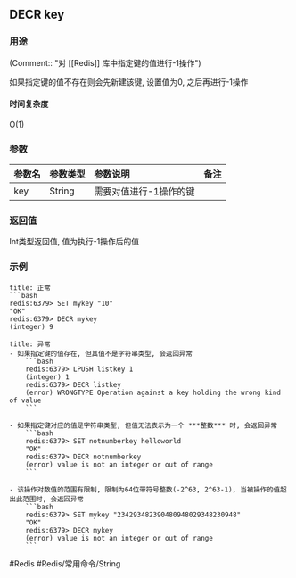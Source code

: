## DECR key

### 用途
(Comment:: "对 [[Redis]] 库中指定键的值进行-1操作")

如果指定键的值不存在则会先新建该键, 设置值为0, 之后再进行-1操作

#### 时间复杂度
O(1)

### 参数
|参数名|参数类型|参数说明|备注|
|:-|:-|:-|:-|
|key|String|需要对值进行-1操作的键||

### 返回值
Int类型返回值, 值为执行-1操作后的值

### 示例
```ad-info
title: 正常
```bash
redis:6379> SET mykey "10"
"OK"
redis:6379> DECR mykey
(integer) 9
```

```ad-danger
title: 异常
- 如果指定键的值存在, 但其值不是字符串类型, 会返回异常
	```bash
	redis:6379> LPUSH listkey 1
	(integer) 1
	redis:6379> DECR listkey
	(error) WRONGTYPE Operation against a key holding the wrong kind of value
	```

- 如果指定键对应的值是字符串类型, 但值无法表示为一个 ***整数*** 时, 会返回异常
	```bash
	redis:6379> SET notnumberkey helloworld
	"OK"
	redis:6379> DECR notnumberkey
	(error) value is not an integer or out of range
	```

- 该操作对数值的范围有限制, 限制为64位带符号整数(-2^63, 2^63-1), 当被操作的值超出此范围时, 会返回异常
	```bash
	redis:6379> SET mykey "234293482390480948029348230948"
	"OK"
	redis:6379> DECR mykey
	(error) value is not an integer or out of range
	```
```

#Redis #Redis/常用命令/String